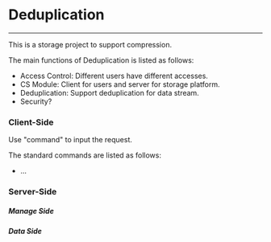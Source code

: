 # Deduplication
--------------------------------------

This is a storage project to support compression.

The main functions of Deduplication is listed as follows:
* Access Control: Different users have different accesses.
* CS Module: Client for users and server for storage platform.
* Deduplication: Support deduplication for data stream.
* Security?

### Client-Side
Use "command" to input the request.

The standard commands are listed as follows:
* ... 

### Server-Side
##### Manage Side

##### Data Side 

